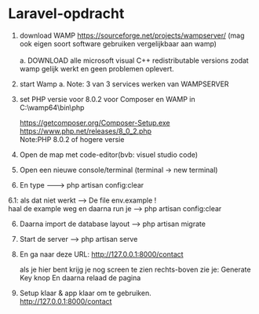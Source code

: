 # Laravel-opdracht

1. download WAMP https://sourceforge.net/projects/wampserver/ (mag ook eigen soort software gebruiken vergelijkbaar aan wamp)<br>
    <br>
    a. DOWNLOAD alle microsoft visual C++ redistributable versions zodat wamp gelijk werkt en geen problemen oplevert.

2. start Wamp
    a. Note: 3 van 3 services werken van WAMPSERVER

3. set PHP versie voor 8.0.2 voor Composer en WAMP in C:\wamp64\bin\php<br>

    https://getcomposer.org/Composer-Setup.exe
    <br>
    https://www.php.net/releases/8_0_2.php
    <br>
    Note:PHP 8.0.2 of hogere versie

4. Open de map met code-editor(bvb: visuel studio code)

5. Open een nieuwe console/terminal (terminal -> new terminal)

6. En type ---> php artisan config:clear

6.1: als dat niet werkt --> De file env.example !
<br>
haal de example weg en daarna run je --> php artisan config:clear


6. Daarna import de database layout --> php artisan migrate

7. Start de server --> php artisan serve

8. En ga naar deze URL: http://127.0.0.1:8000/contact

    als je hier bent krijg je nog screen te zien
    rechts-boven zie je: Generate Key knop <klik daarop>
    En daarna relaad de pagina

9. Setup klaar & app klaar om te gebruiken.<br>
http://127.0.0.1:8000/contact
